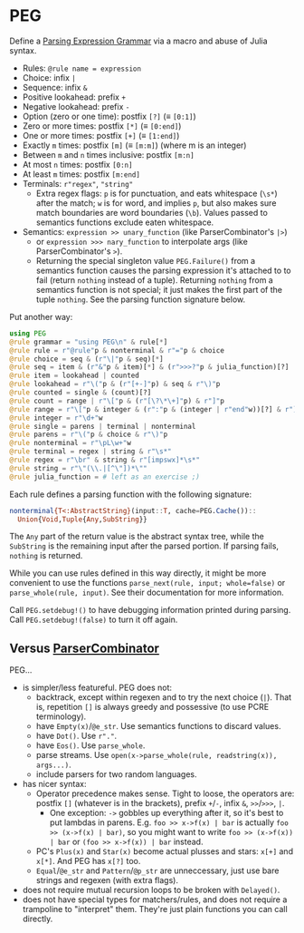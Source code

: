 # PEG

Define a
[Parsing Expression Grammar](https://en.wikipedia.org/wiki/Parsing_expression_grammar)
via a macro and abuse of Julia syntax.

* Rules: `@rule name = expression`
* Choice: infix `|`
* Sequence: infix `&`
* Positive lookahead: prefix `+`
* Negative lookahead: prefix `-`
* Option (zero or one time): postfix `[?]` (≡ `[0:1]`)
* Zero or more times: postfix `[*]` (≡ `[0:end]`)
* One or more times: postfix `[+]` (≡ `[1:end]`)
* Exactly `m` times: postfix `[m]` (≡ `[m:m]`) (where m is an integer)
* Between `m` and `n` times inclusive: postfix `[m:n]`
* At most `n` times: postfix `[0:n]`
* At least `m` times: postfix `[m:end]`
* Terminals: `r"regex"`, `"string"`
  * Extra regex flags: `p` is for punctuation, and eats whitespace (`\s*`)
    after the match; `w` is for word, and implies `p`, but also makes sure
    match boundaries are word boundaries (`\b`). Values passed to semantics
    functions exclude eaten whitespace.
* Semantics: `expression >> unary_function` (like ParserCombinator's `|>`)
  * or `expression >>> nary_function` to interpolate args (like
    ParserCombinator's `>`).
  * Returning the special singleton value `PEG.Failure()` from a semantics
    function causes the parsing expression it's attached to to fail (return
    `nothing` instead of a tuple). Returning `nothing` from a semantics
    function is not special; it just makes the first part of the tuple
    `nothing`. See the parsing function signature below.

Put another way:

```julia
using PEG
@rule grammar = "using PEG\n" & rule[*]
@rule rule = r"@rule"p & nonterminal & r"="p & choice
@rule choice = seq & (r"\|"p & seq)[*]
@rule seq = item & (r"&"p & item)[*] & (r">>>?"p & julia_function)[?]
@rule item = lookahead | counted
@rule lookahead = r"\("p & (r"[+-]"p) & seq & r"\)"p
@rule counted = single & (count)[?]
@rule count = range | r"\["p & (r"[\?\*\+]"p) & r"]"p
@rule range = r"\["p & integer & (r":"p & (integer | r"end"w))[?] & r"]"p
@rule integer = r"\d+"w
@rule single = parens | terminal | nonterminal
@rule parens = r"\("p & choice & r"\)"p
@rule nonterminal = r"\pL\w+"w
@rule terminal = regex | string & r"\s*"
@rule regex = r"\br" & string & r"[impswx]*\s*"
@rule string = r"\"(\\.|[^\"])*\""
@rule julia_function = # left as an exercise ;)
```

Each rule defines a parsing function with the following signature:

```julia
nonterminal{T<:AbstractString}(input::T, cache=PEG.Cache())::
  Union{Void,Tuple{Any,SubString}}
```

The `Any` part of the return value is the abstract syntax tree, while the
`SubString` is the remaining input after the parsed portion. If parsing fails,
`nothing` is returned.

While you can use rules defined in this way directly, it might be more
convenient to use the functions `parse_next(rule, input; whole=false)` or
`parse_whole(rule, input)`. See their documentation for more information.

Call `PEG.setdebug!()` to have debugging information printed during parsing.
Call `PEG.setdebug!(false)` to turn it off again.

## Versus [ParserCombinator](https://github.com/andrewcooke/ParserCombinator.jl)

PEG...

* is simpler/less featureful. PEG does not:
  * backtrack, except within regexen and to try the next choice (`|`). That is,
    repetition `[]` is always greedy and possessive (to use PCRE terminology).
  * have `Empty(x)`/`@e_str`. Use semantics functions to discard values.
  * have `Dot()`. Use `r"."`.
  * have `Eos()`. Use `parse_whole`.
  * parse streams. Use `open(x->parse_whole(rule, readstring(x)), args...)`.
  * include parsers for two random languages.
* has nicer syntax:
  * Operator precedence makes sense. Tight to loose, the operators are: postfix
    `[]` (whatever is in the brackets), prefix `+`/`-`, infix `&`, `>>`/`>>>`,
    `|`.
    * One exception: `->` gobbles up everything after it, so it's best to
      put lambdas in parens. E.g. `foo >> x->f(x) | bar` is actually `foo >>
      (x->f(x) | bar)`, so you might want to write `foo >> (x->f(x)) | bar`
      or `(foo >> x->f(x)) | bar` instead.
  * PC's `Plus(x)` and `Star(x)` become actual plusses and stars: `x[+]` and
    `x[*]`. And PEG has `x[?]` too.
  * `Equal`/`@e_str` and `Pattern`/`@p_str` are unneccessary, just use bare
    strings and regexen (with extra flags).
* does not require mutual recursion loops to be broken with `Delayed()`.
* does not have special types for matchers/rules, and does not require a
  trampoline to "interpret" them. They're just plain functions you can call
  directly.


